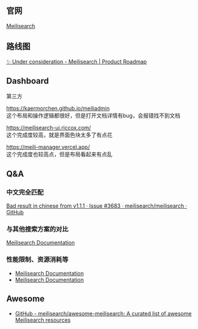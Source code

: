 ## 官网

[Meilisearch](https://github.com/meilisearch/meilisearch)

## 路线图

[✨ Under consideration - Meilisearch | Product Roadmap](https://roadmap.meilisearch.com/tabs/1-under-consideration)


## Dashboard

第三方

https://kaermorchen.github.io/meiliadmin  
这个布局和操作逻辑都很好，但是打开文档详情有bug，会报错找不到文档

https://meilisearch-ui.riccox.com/       
这个完成度较高，就是界面色块太多了有点花

https://meili-manager.vercel.app/        
这个完成度也较高点，但是布局看起来有点乱

## Q&A

### 中文完全匹配

[Bad result in chinese from v1.1.1 · Issue #3683 · meilisearch/meilisearch · GitHub](https://github.com/meilisearch/meilisearch/issues/3683)

### 与其他搜索方案的对比

[Meilisearch Documentation](https://www.meilisearch.com/docs/learn/what_is_meilisearch/comparison_to_alternatives)

### 性能限制、资源消耗等

- [Meilisearch Documentation](https://www.meilisearch.com/docs/learn/advanced/known_limitations)
- [Meilisearch Documentation](https://www.meilisearch.com/docs/learn/advanced/storage#understanding-lmdb)

## Awesome

- [GitHub - meilisearch/awesome-meilisearch: A curated list of awesome Meilisearch resources](https://github.com/meilisearch/awesome-meilisearch)